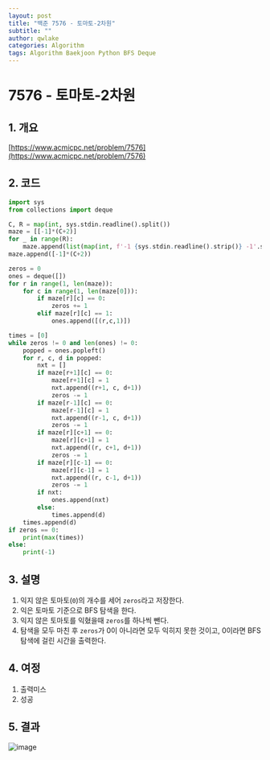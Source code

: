 ```yaml
---
layout: post
title: "백준 7576 - 토마토-2차원"
subtitle: ""
author: qwlake
categories: Algorithm
tags: Algorithm Baekjoon Python BFS Deque
---
```


# **7576 - 토마토-2차원**

## **1. 개요**

[https://www.acmicpc.net/problem/7576](https://www.acmicpc.net/problem/7576)

## **2. 코드**

```python
import sys
from collections import deque

C, R = map(int, sys.stdin.readline().split())
maze = [[-1]*(C+2)]
for _ in range(R):
    maze.append(list(map(int, f'-1 {sys.stdin.readline().strip()} -1'.split())))
maze.append([-1]*(C+2))

zeros = 0
ones = deque([])
for r in range(1, len(maze)):
    for c in range(1, len(maze[0])):
        if maze[r][c] == 0:
            zeros += 1
        elif maze[r][c] == 1:
            ones.append([(r,c,1)])

times = [0]
while zeros != 0 and len(ones) != 0:
    popped = ones.popleft()
    for r, c, d in popped:
        nxt = []
        if maze[r+1][c] == 0:
            maze[r+1][c] = 1
            nxt.append((r+1, c, d+1))
            zeros -= 1
        if maze[r-1][c] == 0:
            maze[r-1][c] = 1
            nxt.append((r-1, c, d+1))
            zeros -= 1
        if maze[r][c+1] == 0:
            maze[r][c+1] = 1
            nxt.append((r, c+1, d+1))
            zeros -= 1
        if maze[r][c-1] == 0:
            maze[r][c-1] = 1
            nxt.append((r, c-1, d+1))
            zeros -= 1
        if nxt:
            ones.append(nxt)
        else:
            times.append(d)
    times.append(d)
if zeros == 0:
    print(max(times))
else:
    print(-1)
```

## **3. 설명**

1. 익지 않은 토마토(`0`)의 개수를 세어 `zeros`라고 저장한다.
2. 익은 토마토 기준으로 BFS 탐색을 한다.
3. 익지 않은 토마토를 익혔을때 `zeros`를 하나씩 뺀다.
4. 탐색을 모두 마친 후 `zeros`가 0이 아니라면 모두 익히지 못한 것이고, 0이라면 BFS 탐색에 걸린 시간을 출력한다.

## **4. 여정**

1. 출력미스
2. 성공

## **5. 결과**
![image](https://user-images.githubusercontent.com/41278416/88771231-e63af580-d1b9-11ea-9449-23288d705cc5.png)